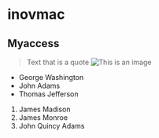 # inovmac
## Myaccess
> Text that is a quote
![This is an image](https://myoctocat.com/assets/images/base-octocat.svg)
- George Washington
- John Adams
- Thomas Jefferson
1. James Madison
2. James Monroe
3. John Quincy Adams
